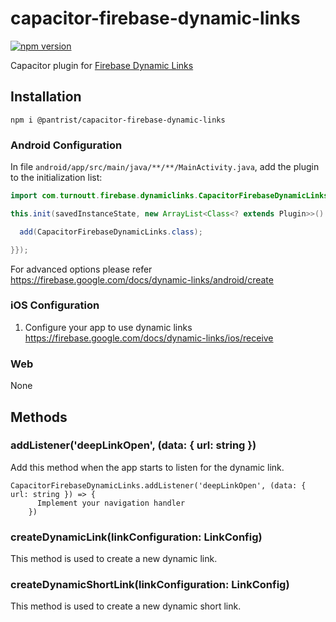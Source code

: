 # capacitor-firebase-dynamic-links

[![npm version](https://badge.fury.io/js/%40pantrist%2Fcapacitor-firebase-dynamic-links.svg)](https://badge.fury.io/js/%40pantrist%2Fcapacitor-firebase-dynamic-links)

Capacitor plugin for [Firebase Dynamic Links](https://firebase.google.com/docs/dynamic-links)

## Installation

```
npm i @pantrist/capacitor-firebase-dynamic-links
```

### Android Configuration

In file `android/app/src/main/java/**/**/MainActivity.java`, add the plugin to the initialization list:

```java
import com.turnoutt.firebase.dynamiclinks.CapacitorFirebaseDynamicLinks;

this.init(savedInstanceState, new ArrayList<Class<? extends Plugin>>() {{

  add(CapacitorFirebaseDynamicLinks.class);

}});
```

For advanced options please refer https://firebase.google.com/docs/dynamic-links/android/create

### iOS Configuration

1. Configure your app to use dynamic links
   https://firebase.google.com/docs/dynamic-links/ios/receive

### Web

None

## Methods

### addListener('deepLinkOpen', (data: { url: string })

Add this method when the app starts to listen for the dynamic link.

```
CapacitorFirebaseDynamicLinks.addListener('deepLinkOpen', (data: { url: string }) => {
      Implement your navigation handler
    })
```

### createDynamicLink(linkConfiguration: LinkConfig)

This method is used to create a new dynamic link.

### createDynamicShortLink(linkConfiguration: LinkConfig)

This method is used to create a new dynamic short link.

